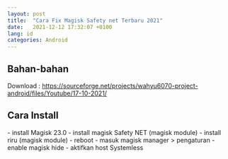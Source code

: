 ```yaml
---
layout: post
title:  "Cara Fix Magisk Safety net Terbaru 2021"
date:   2021-12-12 17:32:07 +0100
lang: id
categories: Android
---
```



<h2>Bahan-bahan</h2>

Download : https://sourceforge.net/projects/wahyu6070-project-android/files/Youtube/17-10-2021/

<h2>Cara Install</h2>
- install Magisk 23.0
- install magisk Safety NET (magisk module)
- install riru (magisk module)
- reboot
- masuk magisk manager > pengaturan
- enable magisk hide
- aktifkan host Systemless
